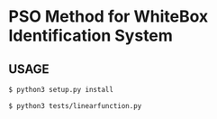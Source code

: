 # PSO Method for WhiteBox Identification System


## USAGE

```bash
$ python3 setup.py install
```

```bash
$ python3 tests/linearfunction.py
```
